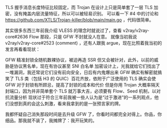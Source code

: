 TLS 握手消息长度特征比较固定，而 Trojan 在设计上只是简单套了一层 TLS 加密，没有掩盖内层流量特征，所以可以被轻易识别。
可以看一下 #4 中的讨论和 https://github.com/XTLS/Trojan-killer/blob/main/main.go ，代码很简单。

其实很多东西三年前我介绍 VLESS 的理念时就说过了，查看 v2ray/v2ray-core#2636 Flow 那段，只是 GFW 不封就没人在意。
就像当初我说 v2ray/v2ray-core#2523 (comment) ，还有人跟我 argue，现在比照着我当初的发言再看看现状：

GFW 精准封锁全随机数裸协议，被迫再造 SSR 但又会被针对，此外，以前的威胁是协议黑名单，现在有协议甚至 SNI 白名单
加密设计上，光我就给它们找出了一堆漏洞，我还常说它们没有前向安全，日后有内鬼爆出来 GFW 确实有解密就搞笑了
TLS 类（包括 H3 的 QUIC）百花齐放，依附于广泛使用的 TLS 确实会使 GFW 对于封锁有所顾忌，提高了封锁的成本和代价
但是你用 Trojan 大概率隔天封端口，因为并非简单套个 TLS 就万事大吉，必须要有 Flow、Seed 机制，以对抗流量分析
现状过于符合三年前我被一些人认为是“过于激进”的一系列观点，他们没想到真的会这么刺激，看来我拿到的是一张预言家的牌。

我都怀疑自己消失那段时间是去升级 GFW 了，你看时间都完全对得上。你品，你细品。那我就不装了，我摊牌了：我开玩笑的。
